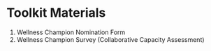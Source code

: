 # Toolkit Materials 

1. Wellness Champion Nomination Form 
2. Wellness Champion Survey (Collaborative Capacity Assessment) 
